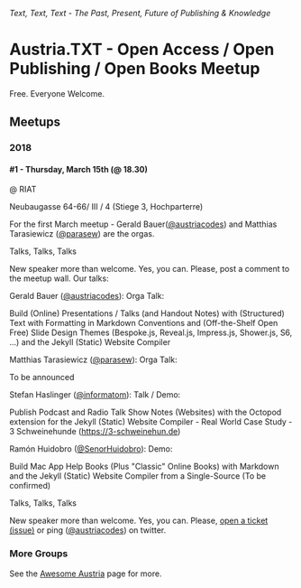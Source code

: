 _Text, Text, Text - The Past, Present, Future of Publishing & Knowledge_

# Austria.TXT - Open Access / Open Publishing / Open Books Meetup



Free. Everyone Welcome.


## Meetups

### 2018

#### \#1 - Thursday, March 15th (@ 18.30) 

@ RIAT

Neubaugasse 64-66/ III / 4 (Stiege 3, Hochparterre)


For the first March meetup - Gerald Bauer([@austriacodes](https://twitter.com/austriacodes)) 
and Matthias Tarasiewicz ([@parasew](https://twitter.com/parasew)) are the orgas. 

Talks, Talks, Talks

New speaker more than welcome. Yes, you can. Please, post a comment to the meetup wall. Our talks:

Gerald Bauer ([@austriacodes](https://twitter.com/austriacodes)): Orga Talk:

Build (Online) Presentations / Talks (and Handout Notes) with (Structured) Text with Formatting in Markdown Conventions and (Off-the-Shelf Open Free) Slide Design Themes (Bespoke.js, Reveal.js, Impress.js, Shower.js, S6, ...) and the Jekyll (Static) Website Compiler


Matthias Tarasiewicz ([@parasew](https://twitter.com/parasew)): Orga Talk:

To be announced

Stefan Haslinger ([@informatom](https://twitter.com/informatom)): Talk / Demo:

Publish Podcast and Radio Talk Show Notes (Websites) with the Octopod extension for the Jekyll (Static) Website Compiler - Real World Case Study - 3 Schweinehunde (https://3-schweinehun.de)

Ramón Huidobro ([@SenorHuidobro](https://twitter.com/senorhuidobro)): Demo:

Build Mac App Help Books (Plus "Classic" Online Books) with Markdown and the Jekyll (Static) Website Compiler from a Single-Source (To be confirmed)



Talks, Talks, Talks

New speaker more than welcome. Yes, you can. Please, [open a ticket (issue)](https://github.com/austriacodes/austria.txt/issues) 
or ping ([@austriacodes](https://twitter.com/austriacodes)) on twitter.





### More Groups

See the [Awesome Austria](https://github.com/austriacodes/awesome-austria) page for more.
